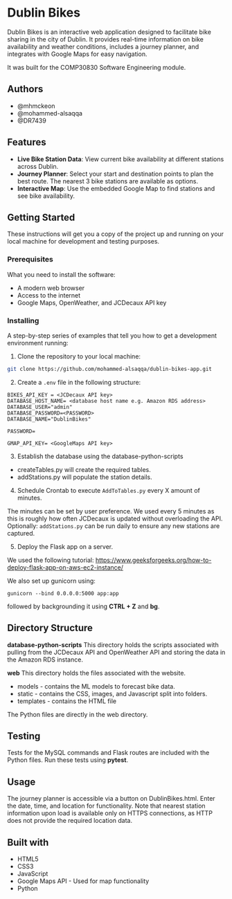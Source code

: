 # Dublin Bikes

Dublin Bikes is an interactive web application designed to facilitate bike sharing in the city of Dublin. It provides real-time information on bike availability and weather conditions, includes a journey planner, and integrates with Google Maps for easy navigation.

It was built for the COMP30830 Software Engineering module.

## Authors
- @mhmckeon
- @mohammed-alsaqqa
- @DR7439

## Features
- **Live Bike Station Data**: View current bike availability at different stations across Dublin.
- **Journey Planner**: Select your start and destination points to plan the best route. The nearest 3 bike stations are available as options.
- **Interactive Map**: Use the embedded Google Map to find stations and see bike availability.

## Getting Started

These instructions will get you a copy of the project up and running on your local machine for development and testing purposes.

### Prerequisites

What you need to install the software:

- A modern web browser
- Access to the internet
- Google Maps, OpenWeather, and JCDecaux API key

### Installing

A step-by-step series of examples that tell you how to get a development environment running:

1. Clone the repository to your local machine:

```bash
git clone https://github.com/mohammed-alsaqqa/dublin-bikes-app.git
```
2. Create a `.env` file in the following structure:

```
BIKES_API_KEY = <JCDecaux API key>
DATABASE_HOST_NAME= <database host name e.g. Amazon RDS address>
DATABASE_USER="admin"
DATABASE_PASSWORD=<PASSWORD>
DATABASE_NAME="DublinBikes"

PASSWORD=

GMAP_API_KEY= <GoogleMaps API key>
```

3. Establish the database using the database-python-scripts

- createTables.py will create the required tables.
- addStations.py will populate the station details.

4. Schedule Crontab to execute `AddToTables.py` every X amount of minutes.

The minutes can be set by user preference. We used every 5 minutes as this is roughly how often JCDecaux is updated without overloading the API.
Optionally: `addStations.py` can be run daily to ensure any new stations are captured.

5. Deploy the Flask app on a server.

We used the following tutorial: 
https://www.geeksforgeeks.org/how-to-deploy-flask-app-on-aws-ec2-instance/

We also set up gunicorn using: 

```gunicorn --bind 0.0.0.0:5000 app:app```

followed by backgrounding it using **CTRL + Z** and **bg**.

## Directory Structure
**database-python-scripts**
This directory holds the scripts associated with pulling from the JCDecaux API and OpenWeather API and storing the data in the Amazon RDS instance.

**web**
This directory holds the files associated with the website. 
- models - contains the ML models to forecast bike data.
- static - contains the CSS, images, and Javascript split into folders.
- templates - contains the HTML file

The Python files are directly in the web directory.

## Testing
Tests for the MySQL commands and Flask routes are included with the Python files. Run these tests using **pytest**.

## Usage
The journey planner is accessible via a button on DublinBikes.html. Enter the date, time, and location for functionality. Note that nearest station information upon load is available only on HTTPS connections, as HTTP does not provide the required location data.

## Built with
- HTML5
- CSS3
- JavaScript
- Google Maps API - Used for map functionality
- Python
